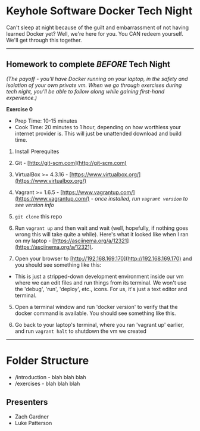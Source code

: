 # Keyhole Software Docker Tech Night

Can't sleep at night because of the guilt and embarrassment of not having learned Docker yet?  Well, we're here for you.  You CAN redeem yourself.  We'll get through this together.


***

## Homework to complete _**BEFORE**_ Tech Night

*(The payoff - you'll have Docker running on your laptop, in the safety and isolation of your own private vm.  When we go through exercises during tech night, you'll be able to follow along while gaining first-hand experience.)*

**Exercise 0**

- Prep Time: 10-15 minutes
- Cook Time: 20 minutes to 1 hour, depending on how worthless your internet provider is.  This will just be unattended download and build time.

1. Install Prerequites
  1. Git - [http://git-scm.com](http://git-scm.com)
  2. VirtualBox >= 4.3.16 - [https://www.virtualbox.org/](https://www.virtualbox.org/)
  3. Vagrant >= 1.6.5 - [https://www.vagrantup.com/](https://www.vagrantup.com/)
    - *once installed, run `vagrant version` to see version info*
2. `git clone` this repo
3. Run `vagrant up` and then wait and wait (well, hopefully, if nothing goes wrong this will take quite a while).  Here's what it looked like when I ran on my laptop - [https://asciinema.org/a/12321](https://asciinema.org/a/12321).

4. Open your browser to [http://192.168.169.170](http://192.168.169.170) and you should see something like this: 
  - This is just a stripped-down development environment inside our vm where we can edit files and run things from its terminal.  We won't use the 'debug', 'run', 'deploy', etc., icons.  For us, it's just a text editor and terminal.
5. Open a terminal window and run 'docker version' to verify that the docker command is available.  You should see something like this.

6. Go back to your laptop's terminal, where you ran 'vagrant up' earlier, and run `vagrant halt` to shutdown the vm we created

***


# Folder Structure
- /introduction - blah blah blah
- /exercises - blah blah blah
 
## Presenters
 * Zach Gardner
 * Luke Patterson
